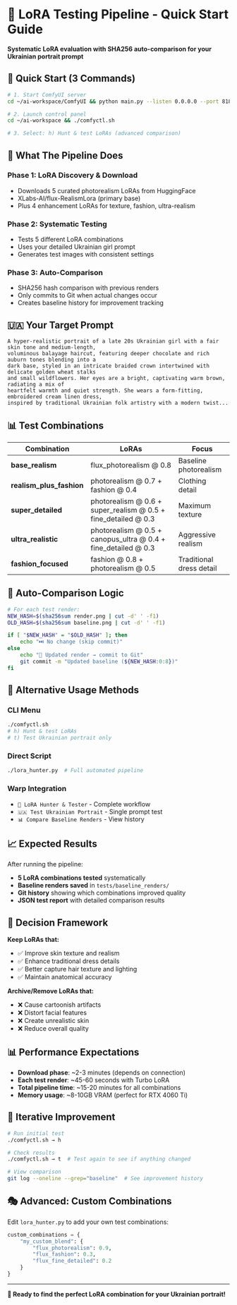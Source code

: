 # 🎯 LoRA Testing Pipeline - Quick Start Guide

**Systematic LoRA evaluation with SHA256 auto-comparison for your Ukrainian portrait prompt**

## 🚀 Quick Start (3 Commands)

```bash
# 1. Start ComfyUI server
cd ~/ai-workspace/ComfyUI && python main.py --listen 0.0.0.0 --port 8188 &

# 2. Launch control panel  
cd ~/ai-workspace && ./comfyctl.sh

# 3. Select: h) Hunt & test LoRAs (advanced comparison)
```

## 🎯 What The Pipeline Does

### Phase 1: LoRA Discovery & Download
- Downloads 5 curated photorealism LoRAs from HuggingFace
- XLabs-AI/flux-RealismLora (primary base)
- Plus 4 enhancement LoRAs for texture, fashion, ultra-realism

### Phase 2: Systematic Testing  
- Tests 5 different LoRA combinations
- Uses your detailed Ukrainian girl prompt
- Generates test images with consistent settings

### Phase 3: Auto-Comparison
- SHA256 hash comparison with previous renders
- Only commits to Git when actual changes occur
- Creates baseline history for improvement tracking

## 🇺🇦 Your Target Prompt

```
A hyper-realistic portrait of a late 20s Ukrainian girl with a fair skin tone and medium-length, 
voluminous balayage haircut, featuring deeper chocolate and rich auburn tones blending into a 
dark base, styled in an intricate braided crown intertwined with delicate golden wheat stalks 
and small wildflowers. Her eyes are a bright, captivating warm brown, radiating a mix of 
heartfelt warmth and quiet strength. She wears a form-fitting, embroidered cream linen dress, 
inspired by traditional Ukrainian folk artistry with a modern twist...
```

## 📊 Test Combinations

| Combination | LoRAs | Focus |
|-------------|-------|-------|
| **base_realism** | flux_photorealism @ 0.8 | Baseline photorealism |
| **realism_plus_fashion** | photorealism @ 0.7 + fashion @ 0.4 | Clothing detail |
| **super_detailed** | photorealism @ 0.6 + super_realism @ 0.5 + fine_detailed @ 0.3 | Maximum texture |
| **ultra_realistic** | photorealism @ 0.5 + canopus_ultra @ 0.4 + fine_detailed @ 0.3 | Aggressive realism |
| **fashion_focused** | fashion @ 0.8 + photorealism @ 0.5 | Traditional dress detail |

## 🔬 Auto-Comparison Logic

```bash
# For each test render:
NEW_HASH=$(sha256sum render.png | cut -d' ' -f1)
OLD_HASH=$(sha256sum baseline.png | cut -d' ' -f1)

if [ "$NEW_HASH" = "$OLD_HASH" ]; then
    echo "⏭️ No change (skip commit)"
else
    echo "🔄 Updated render → commit to Git"
    git commit -m "Updated baseline (${NEW_HASH:0:8})"
fi
```

## 🚀 Alternative Usage Methods

### CLI Menu
```bash
./comfyctl.sh
# h) Hunt & test LoRAs 
# t) Test Ukrainian portrait only
```

### Direct Script
```bash
./lora_hunter.py  # Full automated pipeline
```

### Warp Integration
- `🎯 LoRA Hunter & Tester` - Complete workflow
- `🇺🇦 Test Ukrainian Portrait` - Single prompt test
- `📊 Compare Baseline Renders` - View history

## 📈 Expected Results

After running the pipeline:
- **5 LoRA combinations tested** systematically
- **Baseline renders saved** in `tests/baseline_renders/`
- **Git history** showing which combinations improved quality
- **JSON test report** with detailed comparison results

## 🎯 Decision Framework

**Keep LoRAs that:**
- ✅ Improve skin texture and realism
- ✅ Enhance traditional dress details
- ✅ Better capture hair texture and lighting
- ✅ Maintain anatomical accuracy

**Archive/Remove LoRAs that:**
- ❌ Cause cartoonish artifacts
- ❌ Distort facial features  
- ❌ Create unrealistic skin
- ❌ Reduce overall quality

## 📊 Performance Expectations

- **Download phase**: ~2-3 minutes (depends on connection)
- **Each test render**: ~45-60 seconds with Turbo LoRA
- **Total pipeline time**: ~15-20 minutes for all combinations
- **Memory usage**: ~8-10GB VRAM (perfect for RTX 4060 Ti)

## 🔄 Iterative Improvement

```bash
# Run initial test
./comfyctl.sh → h

# Check results  
./comfyctl.sh → t  # Test again to see if anything changed

# View comparison
git log --oneline --grep="baseline"  # See improvement history
```

## 🎭 Advanced: Custom Combinations

Edit `lora_hunter.py` to add your own test combinations:

```python
custom_combinations = {
    "my_custom_blend": {
        "flux_photorealism": 0.9,
        "flux_fashion": 0.3,
        "flux_fine_detailed": 0.2
    }
}
```

---

**🎯 Ready to find the perfect LoRA combination for your Ukrainian portrait!**